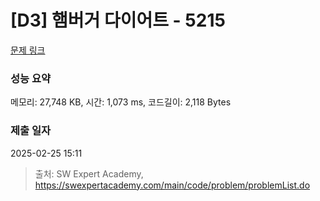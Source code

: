 # [D3] 햄버거 다이어트 - 5215 

[문제 링크](https://swexpertacademy.com/main/code/problem/problemDetail.do?contestProbId=AWT-lPB6dHUDFAVT) 

### 성능 요약

메모리: 27,748 KB, 시간: 1,073 ms, 코드길이: 2,118 Bytes

### 제출 일자

2025-02-25 15:11



> 출처: SW Expert Academy, https://swexpertacademy.com/main/code/problem/problemList.do